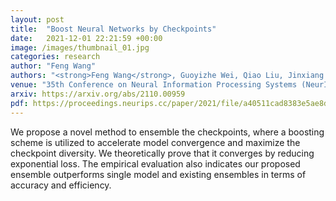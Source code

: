 ```yaml
---
layout: post
title:  "Boost Neural Networks by Checkpoints"
date:   2021-12-01 22:21:59 +00:00
image: /images/thumbnail_01.jpg
categories: research
author: "Feng Wang"
authors: "<strong>Feng Wang</strong>, Guoyizhe Wei, Qiao Liu, Jinxiang Ou, Xian Wei, Hairong Lv"
venue: "35th Conference on Neural Information Processing Systems (NeurIPS 2021)"
arxiv: https://arxiv.org/abs/2110.00959
pdf: https://proceedings.neurips.cc/paper/2021/file/a40511cad8383e5ae8ddd8b855d135da-Paper.pdf
---
```

We propose a novel method to ensemble the checkpoints, where a boosting scheme is utilized to accelerate model convergence and maximize the checkpoint diversity. We theoretically prove that it converges by reducing exponential loss. The empirical evaluation also indicates our proposed ensemble outperforms single model and existing ensembles in terms of accuracy and efficiency.
